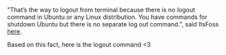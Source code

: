"That’s the way to logout from terminal because there is no logout command in Ubuntu or any Linux distribution. You have commands for shutdown Ubuntu but there is no separate log out command.", said ItsFoss [here](https://itsfoss.com/ubuntu-logout/).

Based on this fact, here is the logout command <3
